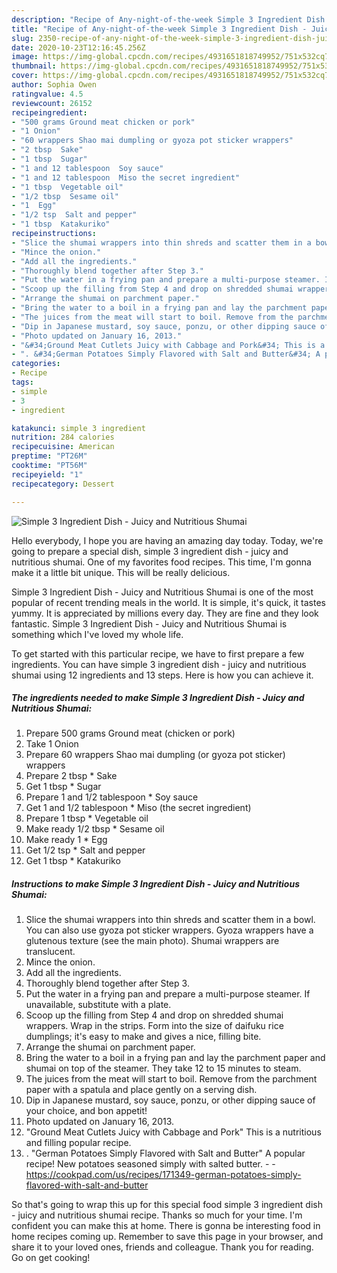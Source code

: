 ```yaml
---
description: "Recipe of Any-night-of-the-week Simple 3 Ingredient Dish - Juicy and Nutritious Shumai"
title: "Recipe of Any-night-of-the-week Simple 3 Ingredient Dish - Juicy and Nutritious Shumai"
slug: 2350-recipe-of-any-night-of-the-week-simple-3-ingredient-dish-juicy-and-nutritious-shumai
date: 2020-10-23T12:16:45.256Z
image: https://img-global.cpcdn.com/recipes/4931651818749952/751x532cq70/simple-3-ingredient-dish-juicy-and-nutritious-shumai-recipe-main-photo.jpg
thumbnail: https://img-global.cpcdn.com/recipes/4931651818749952/751x532cq70/simple-3-ingredient-dish-juicy-and-nutritious-shumai-recipe-main-photo.jpg
cover: https://img-global.cpcdn.com/recipes/4931651818749952/751x532cq70/simple-3-ingredient-dish-juicy-and-nutritious-shumai-recipe-main-photo.jpg
author: Sophia Owen
ratingvalue: 4.5
reviewcount: 26152
recipeingredient:
- "500 grams Ground meat chicken or pork"
- "1 Onion"
- "60 wrappers Shao mai dumpling or gyoza pot sticker wrappers"
- "2 tbsp  Sake"
- "1 tbsp  Sugar"
- "1 and 12 tablespoon  Soy sauce"
- "1 and 12 tablespoon  Miso the secret ingredient"
- "1 tbsp  Vegetable oil"
- "1/2 tbsp  Sesame oil"
- "1  Egg"
- "1/2 tsp  Salt and pepper"
- "1 tbsp  Katakuriko"
recipeinstructions:
- "Slice the shumai wrappers into thin shreds and scatter them in a bowl. You can also use gyoza pot sticker wrappers. Gyoza wrappers have a glutenous texture (see the main photo). Shumai wrappers are translucent."
- "Mince the onion."
- "Add all the ingredients."
- "Thoroughly blend together after Step 3."
- "Put the water in a frying pan and prepare a multi-purpose steamer. If unavailable, substitute with a plate."
- "Scoop up the filling from Step 4 and drop on shredded shumai wrappers. Wrap in the strips. Form into the size of daifuku rice dumplings; it&#39;s easy to make and gives a nice, filling bite."
- "Arrange the shumai on parchment paper."
- "Bring the water to a boil in a frying pan and lay the parchment paper and shumai on top of the steamer. They take 12 to 15 minutes to steam."
- "The juices from the meat will start to boil. Remove from the parchment paper with a spatula and place gently on a serving dish."
- "Dip in Japanese mustard, soy sauce, ponzu, or other dipping sauce of your choice, and bon appetit!"
- "Photo updated on January 16, 2013."
- "&#34;Ground Meat Cutlets Juicy with Cabbage and Pork&#34; This is a nutritious and filling popular recipe."
- ". &#34;German Potatoes Simply Flavored with Salt and Butter&#34; A popular recipe! New potatoes seasoned simply with salted butter.  https://cookpad.com/us/recipes/171349-german-potatoes-simply-flavored-with-salt-and-butter"
categories:
- Recipe
tags:
- simple
- 3
- ingredient

katakunci: simple 3 ingredient 
nutrition: 284 calories
recipecuisine: American
preptime: "PT26M"
cooktime: "PT56M"
recipeyield: "1"
recipecategory: Dessert

---
```



![Simple 3 Ingredient Dish - Juicy and Nutritious Shumai](https://img-global.cpcdn.com/recipes/4931651818749952/751x532cq70/simple-3-ingredient-dish-juicy-and-nutritious-shumai-recipe-main-photo.jpg)

Hello everybody, I hope you are having an amazing day today. Today, we're going to prepare a special dish, simple 3 ingredient dish - juicy and nutritious shumai. One of my favorites food recipes. This time, I'm gonna make it a little bit unique. This will be really delicious.

Simple 3 Ingredient Dish - Juicy and Nutritious Shumai is one of the most popular of recent trending meals in the world. It is simple, it's quick, it tastes yummy. It is appreciated by millions every day. They are fine and they look fantastic. Simple 3 Ingredient Dish - Juicy and Nutritious Shumai is something which I've loved my whole life.




To get started with this particular recipe, we have to first prepare a few ingredients. You can have simple 3 ingredient dish - juicy and nutritious shumai using 12 ingredients and 13 steps. Here is how you can achieve it.

<!--inarticleads1-->

##### The ingredients needed to make Simple 3 Ingredient Dish - Juicy and Nutritious Shumai:

1. Prepare 500 grams Ground meat (chicken or pork)
1. Take 1 Onion
1. Prepare 60 wrappers Shao mai dumpling (or gyoza pot sticker) wrappers
1. Prepare 2 tbsp * Sake
1. Get 1 tbsp * Sugar
1. Prepare 1 and 1/2 tablespoon * Soy sauce
1. Get 1 and 1/2 tablespoon * Miso (the secret ingredient)
1. Prepare 1 tbsp * Vegetable oil
1. Make ready 1/2 tbsp * Sesame oil
1. Make ready 1 * Egg
1. Get 1/2 tsp * Salt and pepper
1. Get 1 tbsp * Katakuriko




<!--inarticleads2-->

##### Instructions to make Simple 3 Ingredient Dish - Juicy and Nutritious Shumai:

1. Slice the shumai wrappers into thin shreds and scatter them in a bowl. You can also use gyoza pot sticker wrappers. Gyoza wrappers have a glutenous texture (see the main photo). Shumai wrappers are translucent.
1. Mince the onion.
1. Add all the ingredients.
1. Thoroughly blend together after Step 3.
1. Put the water in a frying pan and prepare a multi-purpose steamer. If unavailable, substitute with a plate.
1. Scoop up the filling from Step 4 and drop on shredded shumai wrappers. Wrap in the strips. Form into the size of daifuku rice dumplings; it&#39;s easy to make and gives a nice, filling bite.
1. Arrange the shumai on parchment paper.
1. Bring the water to a boil in a frying pan and lay the parchment paper and shumai on top of the steamer. They take 12 to 15 minutes to steam.
1. The juices from the meat will start to boil. Remove from the parchment paper with a spatula and place gently on a serving dish.
1. Dip in Japanese mustard, soy sauce, ponzu, or other dipping sauce of your choice, and bon appetit!
1. Photo updated on January 16, 2013.
1. &#34;Ground Meat Cutlets Juicy with Cabbage and Pork&#34; This is a nutritious and filling popular recipe.
1. . &#34;German Potatoes Simply Flavored with Salt and Butter&#34; A popular recipe! New potatoes seasoned simply with salted butter. -  - https://cookpad.com/us/recipes/171349-german-potatoes-simply-flavored-with-salt-and-butter




So that's going to wrap this up for this special food simple 3 ingredient dish - juicy and nutritious shumai recipe. Thanks so much for your time. I'm confident you can make this at home. There is gonna be interesting food in home recipes coming up. Remember to save this page in your browser, and share it to your loved ones, friends and colleague. Thank you for reading. Go on get cooking!
